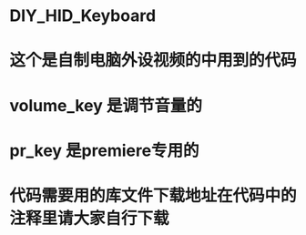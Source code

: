 # DIY_HID_Keyboard
# 这个是自制电脑外设视频的中用到的代码
# volume_key 是调节音量的
# pr_key 是premiere专用的
# 代码需要用的库文件下载地址在代码中的注释里请大家自行下载

